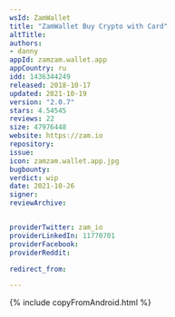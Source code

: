 ```yaml
---
wsId: ZamWallet
title: "ZamWallet Buy Crypto with Card"
altTitle: 
authors:
- danny
appId: zamzam.wallet.app
appCountry: ru
idd: 1436344249
released: 2018-10-17
updated: 2021-10-19
version: "2.0.7"
stars: 4.54545
reviews: 22
size: 47976448
website: https://zam.io
repository: 
issue: 
icon: zamzam.wallet.app.jpg
bugbounty: 
verdict: wip
date: 2021-10-26
signer: 
reviewArchive:


providerTwitter: zam_io
providerLinkedIn: 11770701
providerFacebook: 
providerReddit:  

redirect_from:

---
```

{% include copyFromAndroid.html %}
